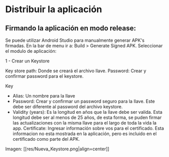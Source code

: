 # Distribuir la aplicación

## Firmando la aplicación en modo release:
Se puede utilizar Android Studio para manualmente generar APK's firmadas.
En la bar de menu ir a: Build > Generate Signed APK.
Seleccionar el modulo de aplicación:

1 - Crear un Keystore

Key store path: Donde se creará el archivo llave.
Password: Crear y confirmar password para el keystore.

Key
- Alias: Un nombre para la llave
- Password: Crear y confirmar un password seguro para la llave. Este debe ser diferente al password del archivo keystore.
- Validity (years): Es la longitud en años que la llave debe ser valida. Esta longitud debe ser al menos de 25 años, de esta forma, se puden firmar las actualizaciones con la misma llave para el largo de toda la vida la app.
Certificate: Ingresar información sobre vos para el certificado. Esta informacion no esta mostrada en la aplicación, pero es incluido en el certificado como parte del APK.

Imagen:
[[res/Nueva_Keystore.png|align=center]]
